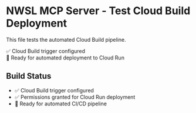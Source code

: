 # NWSL MCP Server - Test Cloud Build Deployment

This file tests the automated Cloud Build pipeline.

✅ Cloud Build trigger configured  
🚀 Ready for automated deployment to Cloud Run

## Build Status
- ✅ Cloud Build trigger configured
- ✅ Permissions granted for Cloud Run deployment  
- 🚀 Ready for automated CI/CD pipeline
